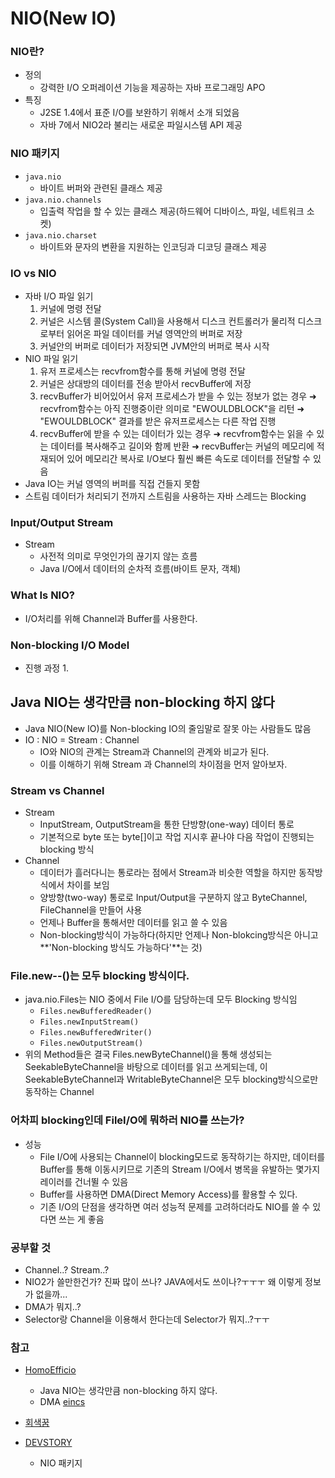 # NIO(New IO)
### NIO란?
 - 정의
 	 - 강력한 I/O 오퍼레이션 기능을 제공하는 자바 프로그래밍 APO
 - 특징
 	 - J2SE 1.4에서 표준 I/O를 보완하기 위해서 소개 되었음
 	 - 자바 7에서 NIO2라 불리는 새로운 파일시스템 API 제공

### NIO 패키지
 - `java.nio`
 	 - 바이트 버퍼와 관련된 클래스 제공
 - `java.nio.channels`
 	 - 입출력 작업을 할 수 있는 클래스 제공(하드웨어 디바이스, 파일, 네트워크 소켓)
 - `java.nio.charset`
 	 - 바이트와 문자의 변환을 지원하는 인코딩과 디코딩 클래스 제공

### IO vs NIO
 - 자바 I/O 파일 읽기
 	 1. 커널에 명령 전달
 	 2. 커널은 시스템 콜(System Call)을 사용해서 디스크 컨트롤러가 물리적 디스크로부터 읽어온 파일 데이터를 커널 영역안의 버퍼로 저장
 	 3. 커널안의 버퍼로 데이터가 저장되면 JVM안의 버퍼로 복사 시작
 - NIO 파일 읽기
 	 1. 유저 프로세스는 recvfrom함수를 통해 커널에 명령 전달
 	 2. 커널은 상대방의 데이터를 전송 받아서 recvBuffer에 저장
 	 3. recvBuffer가 비어있어서 유저 프로세스가 받을 수 있는 정보가 없는 경우
 	 	 ➜ recvfrom함수는 아직 진행중이란 의미로 "EWOULDBLOCK"을 리턴
 	 	 ➜ "EWOULDBLOCK" 결과를 받은 유저프로세스는 다른 작업 진행
 	 4. recvBuffer에 받을 수 있는 데이터가 있는 경우
	 	 ➜ recvfrom함수는 읽을 수 있는 데이터를 복사해주고 길이와 함께 반환
 	 	 ➜ recvBuffer는 커널의 메모리에 적재되어 있어 메모리간 복사로 I/O보다 훨씬 빠른 속도로 데이터를 전달할 수 있음
 - Java IO는 커널 영역의 버퍼를 직접 건들지 못함
 - 스트림 데이터가 처리되기 전까지 스트림을 사용하는 자바 스레드는 Blocking 

### Input/Output Stream
 - Stream
 	 - 사전적 의미로 무엇인가의 끊기지 않는 흐름
 	 - Java I/O에서 데이터의 순차적 흐름(바이트 문자, 객체)

### What Is NIO?
 - I/O처리를 위해 Channel과 Buffer를 사용한다.


### Non-blocking I/O Model
 - 진행 과정
 	 1. 

## Java NIO는 생각만큼 non-blocking 하지 않다
 - Java NIO(New IO)를 Non-blocking IO의 줄임말로 잘못 아는 사람들도 많음
 - IO : NIO = Stream : Channel
 	 - IO와 NIO의 관계는 Stream과 Channel의 관계와 비교가 된다.
 	 - 이를 이해하기 위해 Stream 과 Channel의 차이점을 먼저 알아보자.

### Stream vs Channel
 - Stream
 	 - InputStream, OutputStream을 통한 단방향(one-way) 데이터 통로
 	 - 기본적으로 byte 또는 byte[]이고 작업 지시후 끝나야 다음 작업이 진행되는 blocking 방식
 - Channel
 	 - 데이터가 흘러다니는 통로라는 점에서 Stream과 비슷한 역할을 하지만 동작방식에서 차이를 보임
 	 - 양방향(two-way) 통로로 Input/Output을 구분하지 않고 ByteChannel, FileChannel을 만들어 사용
 	 - 언제나 Buffer을 통해서만 데이터를 읽고 쓸 수 있음
 	 - Non-blocking방식이 가능하다(하지만 언제나 Non-blokcing방식은 아니고 **'Non-blocking 방식도 가능하다'**는 것)

### File.new--()는 모두 blocking 방식이다.
 - java.nio.Files는 NIO 중에서 File I/O를 담당하는데 모두 Blocking 방식임
 	 - `Files.newBufferedReader()`
 	 - `Files.newInputStream()`
 	 - `Files.newBufferedWriter()`
 	 - `Files.newOutputStream()`
 - 위의 Method들은 결국 Files.newByteChannel()을 통해 생성되는 SeekableByteChannel을 바탕으로 데이터를 읽고 쓰게되는데, 이 SeekableByteChannel과 WritableByteChannel은 모두 blocking방식으로만 동작하는 Channel

### 어차피 blocking인데 FileI/O에 뭐하러 NIO를 쓰는가?
 - 성능
 	 - File I/O에 사용되는 Channel이 blocking모드로 동작하기는 하지만, 데이터를 Buffer를 통해 이동시키므로 기존의 Stream I/O에서 병목을 유발하는 몇가지 레이러를 건너뛸 수 있음
 	 - Buffer를 사용하면 DMA(Direct Memory Access)를 활용할 수 있다.
 	 - 기존 I/O의 단점을 생각하면 여러 성능적 문제를 고려하더라도 NIO를 쓸 수 있다면 쓰는 게 좋음

### 공부할 것
 - Channel..? Stream..?
 - NIO2가 쓸만한건가? 진짜 많이 쓰나? JAVA에서도 쓰이나?ㅜㅜㅜ 왜 이렇게 정보가 없을까...
 - DMA가 뭐지..?
 - Selector랑 Channel을 이용해서 한다는데 Selector가 뭐지..?ㅜㅜ

### 참고
 - [HomoEfficio](http://homoefficio.github.io/2016/08/06/Java-NIO는-생각만큼-non-blocking-하지-않다 "HomoEfficio")
 	 - Java NIO는 생각만큼 non-blocking 하지 않다.
 	 - DMA [eincs](http://eincs.com/2009/08/java-nio-bytebuffer-channel-file/ "eincs")
 - [회색꿈](http://eppffy.tistory.com/12 "회색꿈")

 - [DEVSTORY](http://graydream.tistory.com/73 "DEVSTORY")
 	 - NIO 패키지